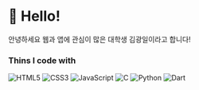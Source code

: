 <h1>👋 Hello!</h1>
<p>안녕하세요 웹과 앱에 관심이 많은 대학생 김광일이라고 합니다!</p>
<h3>Thins I code with</h3>

![HTML5](https://img.shields.io/badge/-HTML5-F05032?style=for-the-badge&logo=html5&logoColor=white)
![CSS3](https://img.shields.io/badge/-CSS3-007ACC?style=for-the-badge&logo=css3)
![JavaScript](https://img.shields.io/badge/-JavaScript-yellow?style=for-the-badge&logo=javascript&logoColor=white)
![C](https://img.shields.io/badge/-C-0054FF?style=for-the-badge&logo=C&logoColor=ffffff)
![Python](https://img.shields.io/badge/-Python-2457BD?style=for-the-badge&logo=Python&logoColor=white)
![Dart](https://img.shields.io/badge/-Dart-2457BD?style=for-the-badge&logo=Dart&logoColor=white)
